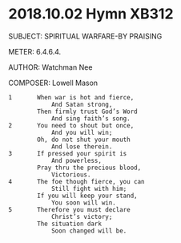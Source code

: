 # 2018.10.02 Hymn XB312

SUBJECT: SPIRITUAL WARFARE-BY PRAISING

METER: 6.4.6.4.

AUTHOR: Watchman Nee

COMPOSER: Lowell Mason

```
1	 	When war is hot and fierce,
 	 	 	And Satan strong,
 	 	Then firmly trust God’s Word
 	 	 	And sing faith’s song.
2	 	You need to shout but once,
 	 	 	And you will win;
 	 	Oh, do not shut your mouth
 	 	 	And lose therein.
3	 	If pressed your spirit is
 	 	 	And powerless,
 	 	Pray thru the precious blood,
 	 	 	Victorious.
4	 	The foe though fierce, you can
 	 	 	Still fight with him;
 	 	If you will keep your stand,
 	 	 	You soon will win.
5	 	Therefore you must declare
 	 	 	Christ’s victory;
 	 	The situation dark
 	 	 	Soon changed will be.
```